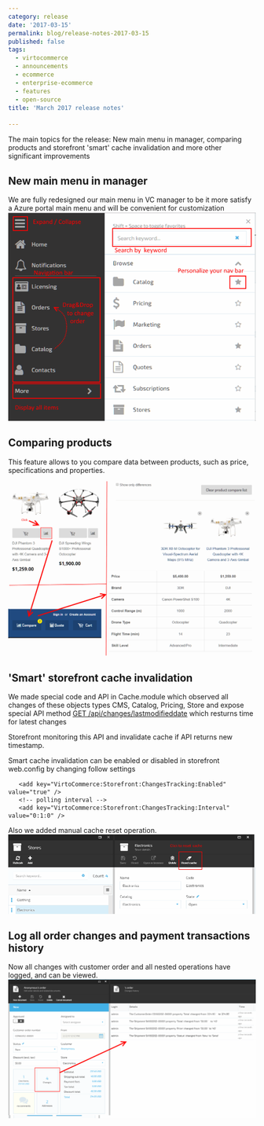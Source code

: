 ```yaml
---
category: release
date: '2017-03-15'
permalink: blog/release-notes-2017-03-15
published: false
tags:
  - virtocommerce
  - announcements
  - ecommerce
  - enterprise-ecommerce
  - features
  - open-source
title: 'March 2017 release notes'

---
```

The main topics for the release: New main menu in manager, comparing products and storefront 'smart' cache invalidation and more other significant improvements

## New main menu in manager
We are fully redesigned our main menu in VC manager to be it more satisfy a Azure portal main menu and will be convenient for customization
<img alt="Main menu" src="../../assets/images/blog/new-main-menu.PNG" />

## Comparing products
This feature allows to you compare data between products, such as price, specifications and properties.

<img alt="Comparing products" src="../../assets/images/blog/comparing-product.PNG" />

## 'Smart' storefront cache invalidation
We made special code and  API in Cache.module which observed all changes of these objects types CMS, Catalog, Pricing, Store and expose special API method
<a href="http://demo.virtocommerce.com/admin/docs/ui/index#!/Smart_caching_module/ChangesTracking_GetLastModifiedDate">GET /api/changes/lastmodifieddate</a>
which resturns time for latest changes 

Storefront monitoring this API  and invalidate cache if API returns new timestamp.

Smart cache invalidation can be enabled or disabled in storefront web.config by changing follow settings

```
   <add key="VirtoCommerce:Storefront:ChangesTracking:Enabled" value="true" />
   <!-- polling interval -->
   <add key="VirtoCommerce:Storefront:ChangesTracking:Interval" value="0:1:0" />
```
Also we added manual cache reset operation.
<img alt="Cache reset" src="../../assets/images/blog/store-cache-reset.PNG" />

## Log all order changes and payment transactions history

Now all changes with customer order and all nested operations have logged, and can be viewed.
<img alt="Order changes log" src="../../assets/images/blog/order-changes.PNG" />


